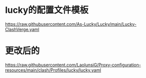 # lucky的配置文件模板
https://raw.githubusercontent.com/As-Lucky/Lucky/main/Lucky-ClashVerge.yaml
# 更改后的
https://raw.githubusercontent.com/LaolunsiG/Proxy-configuration-resources/main/clash/Profiles/lucky/lucky.yaml
